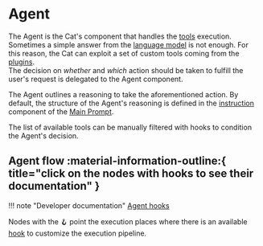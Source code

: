 # Agent

The Agent is the Cat's component that handles the [tools](../plugins.md) execution.  
Sometimes a simple answer from the [language model](../llm.md#completion-model) is not enough. For this reason, the Cat can exploit a set of custom tools coming from the [plugins](../plugins.md).  
The decision on *whether* and *which* action should be taken to fulfill the user's request is delegated to the Agent component.

The Agent outlines a reasoning to take the aforementioned action.
By default, the structure of the Agent's reasoning is defined in the [instruction](../prompts/main_prompt.md#instructions) component of the [Main Prompt](../prompts/main_prompt.md).

The list of available tools can be manually filtered with hooks to condition the Agent's decision.

## Agent flow :material-information-outline:{ title="click on the nodes with hooks to see their documentation" }

!!! note "Developer documentation"
    [Agent hooks](../../technical/API_Documentation/mad_hatter/core_plugin/hooks/agent.md)

Nodes with the &#129693; point the execution places where there is an available [hook](../plugins.md) to customize the execution pipeline.
